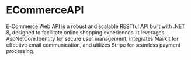 # ECommerceAPI
E-Commerce Web API is a robust and scalable RESTful API built with .NET 8, designed to facilitate online shopping experiences. It leverages AspNetCore.Identity for secure user management, integrates Mailkit for effective email communication, and utilizes Stripe for seamless payment processing. 
